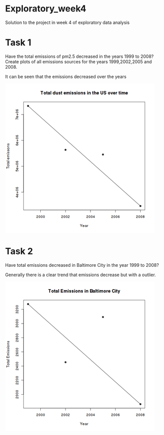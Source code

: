 # Exploratory_week4
Solution to the project in week 4 of exploratory data analysis

# Task 1

Have the total emissions of pm2.5 decreased in the years 1999 to 2008?
Create plots of all emissions sources for the years 1999,2002,2005 and 2008.

It can be seen that the emissions decreased over the years

![Total Emissions in the US](./img/total_emissions.png)

# Task 2

Have total emissions decreased in Baltimore City in the year 1999 to 2008?

Generally there is a clear trend that emissions decrease but with a outlier.

![Baltimore City Emissions](./img/baltimore_emissions.png)
